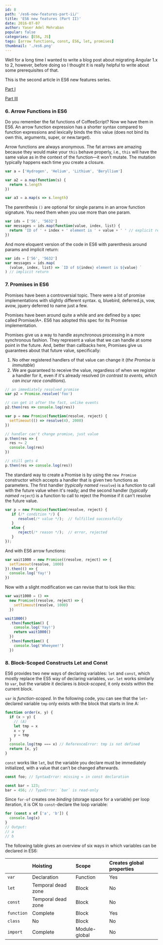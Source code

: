 ```yaml
---
id: 8
path: '/es6-new-features-part-ii/'
title: 'ES6 new features (Part II)'
date: 2016-07-07
author: Yaser Adel Mehraban
popular: false
categories: [ES6, JS]
tags: [arrow functions, const, ES6, let, promises]
thumbnail: './es6.png'
---
```


Well for a long time I wanted to write a blog post about migrating Angular 1.x to 2, however, before doing so I thought it is really helpful to write about some prerequisites of that.

<!--more-->

This is the second article in ES6 new features series.

[Part I](/2016/07/06/es6-new-features-part-i/)

[Part III](/2016/07/11/es6-new-features-part-iii/)

### 6. Arrow Functions in ES6

Do you remember the fat functions of CoffeeScript? Now we have them in ES6. An arrow function expression has a shorter syntax compared to function expressions and lexically binds the this value (does not bind its own this, arguments, super, or new.target).

Arrow functions are always anonymous. The fat arrows are amazing because they would make your `this` behave properly, i.e., `this` will have the same value as in the context of the function—it won’t mutate. The mutation typically happens each time you create a closure.

```javascript
var a = ['Hydrogen', 'Helium', 'Lithium', 'Beryl­lium']

var a2 = a.map(function(s) {
  return s.length
})

var a3 = a.map(s => s.length)
```

The parenthesis `()` are optional for single params in an arrow function signature. You need them when you use more than one param.

```javascript
var ids = ['56', '5632']
var messages = ids.map(function(value, index, list) {
  return 'ID of ' + index + ' element is ' + value + ' ' // explicit return
})
```

And more eloquent version of the code in ES6 with parenthesis around params and implicit return:

```javascript
var ids = ['56', '5632']
var messages = ids.map(
  (value, index, list) => `ID of ${index} element is ${value} `
) // implicit return
```

### 7. Promises in ES6

Promises have been a controversial topic. There were a lot of promise implementations with slightly different syntax. q, bluebird, deferred.js, vow, avow, jquery deferred to name just a few.

Promises have been around quite a while and are defined by a spec called Promise/A+. ES6 has adopted this spec for its Promise implementation.

Promises give us a way to handle asynchronous processing in a more synchronous fashion. They represent a value that we can handle at some point in the future. And, better than callbacks here, Promises give us guarantees about that future value, specifically:

1.  No other registered handlers of that value can change it (_the Promise is immutable_)
2.  We are guaranteed to receive the value, regardless of when we register a handler for it, even if it's already resolved (_in contrast to events, which can incur race conditions_).

```javascript
// an immediately resolved promise
var p2 = Promise.resolve('foo')

// can get it after the fact, unlike events
p2.then(res => console.log(res))

var p = new Promise(function(resolve, reject) {
  setTimeout(() => resolve(4), 2000)
})

// handler can't change promise, just value
p.then(res => {
  res += 2
  console.log(res)
})

// still gets 4
p.then(res => console.log(res))
```

The standard way to create a Promise is by using the `new Promise` constructor which accepts a handler that is given two functions as parameters. The first handler (_typically named_ `resolve`) is a function to call with the future value when it's ready; and the second handler (_typically named_ `reject`) is a function to call to reject the Promise if it can't resolve the future value.

```javascript
var p = new Promise(function(resolve, reject) {
   if (/* condition */) {
      resolve(/* value */);  // fulfilled successfully
   }
   else {
      reject(/* reason */);  // error, rejected
   }
});
```

And with ES6 arrow functions:

```javascript
var wait1000 = new Promise((resolve, reject) => {
  setTimeout(resolve, 1000)
}).then(() => {
  console.log('Yay!')
})
```

Now with a slight modification we can revise that to look like this:

```javascript
var wait1000 = () =>
  new Promise((resolve, reject) => {
    setTimeout(resolve, 1000)
  })

wait1000()
  .then(function() {
    console.log('Yay!')
    return wait1000()
  })
  .then(function() {
    console.log('Wheeyee!')
  })
```

### 8. Block-Scoped Constructs Let and Const

ES6 provides two new ways of declaring variables: `let` and `const`, which mostly replace the ES5 way of declaring variables, `var`. `let` works similarly to `var`, but the variable it declares is _block-scoped_, it only exists within the current block.

`var` is _function-scoped_. In the following code, you can see that the `let`-declared variable `tmp` only exists with the block that starts in line A:

```javascript
function order(x, y) {
  if (x > y) {
    // (A)
    let tmp = x
    x = y
    y = tmp
  }
  console.log(tmp === x) // ReferenceError: tmp is not defined
  return [x, y]
}
```

`const` works like `let`, but the variable you declare must be immediately initialized, with a value that can’t be changed afterwards.

```javascript
const foo; // SyntaxError: missing = in const declaration

const bar = 123;
bar = 456; // TypeError: `bar` is read-only
```

Since `for-of` creates one _binding_ (storage space for a variable) per loop iteration, it is OK to `const`-declare the loop variable:

```javascript
for (const x of ['a', 'b']) {
  console.log(x)
}
// Output:
// a
// b
```

The following table gives an overview of six ways in which variables can be declared in ES6:

|            | Hoisting           | Scope         | Creates global properties |
| :--------- | :----------------- | :------------ | :------------------------ |
| `var`      | Declaration        | Function      | Yes                       |
| `let`      | Temporal dead zone | Block         | No                        |
| `const`    | Temporal dead zone | Block         | No                        |
| `function` | Complete           | Block         | Yes                       |
| `class`    | No                 | Block         | No                        |
| `import`   | Complete           | Module-global | No                        |
